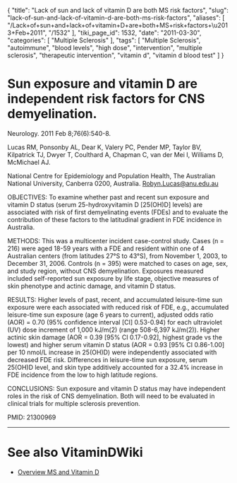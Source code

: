 {
    "title": "Lack of sun and lack of vitamin D are both MS risk factors",
    "slug": "lack-of-sun-and-lack-of-vitamin-d-are-both-ms-risk-factors",
    "aliases": [
        "/Lack+of+sun+and+lack+of+vitamin+D+are+both+MS+risk+factors+\u2013+Feb+2011",
        "/1532"
    ],
    "tiki_page_id": 1532,
    "date": "2011-03-30",
    "categories": [
        "Multiple Sclerosis"
    ],
    "tags": [
        "Multiple Sclerosis",
        "autoimmune",
        "blood levels",
        "high dose",
        "intervention",
        "multiple sclerosis",
        "therapeutic intervention",
        "vitamin d",
        "vitamin d blood test"
    ]
}


# Sun exposure and vitamin D are independent risk factors for CNS demyelination.

Neurology. 2011 Feb 8;76(6):540-8.

Lucas RM, Ponsonby AL, Dear K, Valery PC, Pender MP, Taylor BV, Kilpatrick TJ, Dwyer T, Coulthard A, Chapman C, van der Mei I, Williams D, McMichael AJ.

National Centre for Epidemiology and Population Health, The Australian National University, Canberra 0200, Australia. Robyn.Lucas@anu.edu.au

OBJECTIVES: To examine whether past and recent sun exposure and vitamin D status (serum 25-hydroxyvitamin D <span>[25(OH)D]</span> levels) are associated with risk of first demyelinating events (FDEs) and to evaluate the contribution of these factors to the latitudinal gradient in FDE incidence in Australia.

METHODS: This was a multicenter incident case-control study. Cases (n = 216) were aged 18-59 years with a FDE and resident within one of 4 Australian centers (from latitudes 27°S to 43°S), from November 1, 2003, to December 31, 2006. Controls (n = 395) were matched to cases on age, sex, and study region, without CNS demyelination. Exposures measured included self-reported sun exposure by life stage, objective measures of skin phenotype and actinic damage, and vitamin D status.

RESULTS: Higher levels of past, recent, and accumulated leisure-time sun exposure were each associated with reduced risk of FDE, e.g., accumulated leisure-time sun exposure (age 6 years to current), adjusted odds ratio (AOR) = 0.70 (95% confidence interval <span>[CI]</span> 0.53-0.94) for each ultraviolet (UV) dose increment of 1,000 kJ/m(2) (range 508-6,397 kJ/m(2)). Higher actinic skin damage (AOR = 0.39 <span>[95% CI 0.17-0.92]</span>, highest grade vs the lowest) and higher serum vitamin D status (AOR = 0.93 <span>[95% CI 0.86-1.00]</span> per 10 nmol/L increase in 25(OH)D) were independently associated with decreased FDE risk. Differences in leisure-time sun exposure, serum 25(OH)D level, and skin type additively accounted for a 32.4% increase in FDE incidence from the low to high latitude regions.

CONCLUSIONS: Sun exposure and vitamin D status may have independent roles in the risk of CNS demyelination. Both will need to be evaluated in clinical trials for multiple sclerosis prevention.

PMID: 21300969 

- - - - - - - 

# See also VitaminDWiki

* [Overview MS and Vitamin D](/posts/overview-ms-and-vitamin-d)